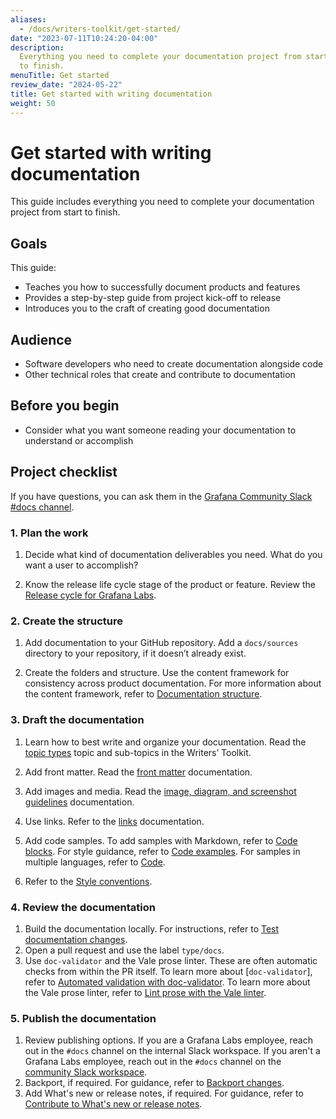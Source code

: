 ```yaml
---
aliases:
  - /docs/writers-toolkit/get-started/
date: "2023-07-11T10:24:20-04:00"
description:
  Everything you need to complete your documentation project from start
  to finish.
menuTitle: Get started
review_date: "2024-05-22"
title: Get started with writing documentation
weight: 50
---
```


# Get started with writing documentation

This guide includes everything you need to complete your documentation project from start to finish.

## Goals

This guide:

- Teaches you how to successfully document products and features
- Provides a step-by-step guide from project kick-off to release
- Introduces you to the craft of creating good documentation

## Audience

- Software developers who need to create documentation alongside code
- Other technical roles that create and contribute to documentation

## Before you begin

- Consider what you want someone reading your documentation to understand or accomplish

## Project checklist

If you have questions, you can ask them in the [Grafana Community Slack #docs channel](https://grafana.slack.com/archives/CNCRV74GP).

### 1. Plan the work

1. Decide what kind of documentation deliverables you need.
   What do you want a user to accomplish?

1. Know the release life cycle stage of the product or feature.
   Review the [Release cycle for Grafana Labs](https://grafana.com/docs/release-life-cycle/).

### 2. Create the structure

1. Add documentation to your GitHub repository.
   Add a `docs/sources` directory to your repository, if it doesn’t already exist.

1. Create the folders and structure.
   Use the content framework for consistency across product documentation.
   For more information about the content framework, refer to [Documentation structure](https://grafana.com/docs/writers-toolkit/structure/).

### 3. Draft the documentation

1. Learn how to best write and organize your documentation.
   Read the [topic types](https://grafana.com/docs/writers-toolkit/structure/topic-types/) topic and sub-topics in the Writers’ Toolkit.

1. Add front matter.
   Read the [front matter](https://grafana.com/docs/writers-toolkit/write/front-matter/) documentation.
1. Add images and media.
   Read the [image, diagram, and screenshot guidelines](https://grafana.com/docs/writers-toolkit/write/image-guidelines/) documentation.
1. Use links.
   Refer to the [links](https://grafana.com/docs/writers-toolkit/write/links/) documentation.
1. Add code samples.
   To add samples with Markdown, refer to [Code blocks](https://grafana.com/docs/writers-toolkit/write/markdown-guide/#code-blocks).
   For style guidance, refer to [Code examples](https://grafana.com/docs/writers-toolkit/write/style-guide/write-for-developers/#code-examples).
   For samples in multiple languages, refer to [Code](https://grafana.com/docs/writers-toolkit/write/shortcodes/#code).
1. Refer to the [Style conventions](https://grafana.com/docs/writers-toolkit/write/style-guide/style-conventions/).

### 4. Review the documentation

1. Build the documentation locally.
   For instructions, refer to [Test documentation changes](https://grafana.com/docs/writers-toolkit/review/test-documentation-changes/).
1. Open a pull request and use the label `type/docs`.
1. Use `doc-validator` and the Vale prose linter.
   These are often automatic checks from within the PR itself.
   To learn more about [`doc-validator`], refer to [Automated validation with doc-validator](https://grafana.com/docs/writers-toolkit/review/doc-validator/).
   To learn more about the Vale prose linter, refer to [Lint prose with the Vale linter](https://grafana.com/docs/writers-toolkit/review/lint-prose/).

### 5. Publish the documentation

<!-- vale Grafana.Timeless = NO -->

1. Review publishing options.
   If you are a Grafana Labs employee, reach out in the `#docs` channel on the internal Slack workspace.
   If you aren't a Grafana Labs employee, reach out in the `#docs` channel on the [community Slack workspace](https://grafana.slack.com/archives/CNCRV74GP).
1. Backport, if required.
   For guidance, refer to [Backport changes](https://grafana.com/docs/writers-toolkit/review/backport-changes/).
1. Add What's new or release notes, if required.
   For guidance, refer to [Contribute to What's new or release notes](https://grafana.com/docs/writers-toolkit/contribute/release-notes/).

<!-- vale Grafana.Timeless = YES -->
